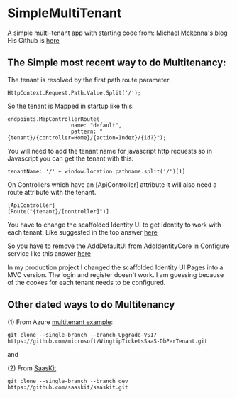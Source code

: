 # SimpleMultiTenant
A simple multi-tenant app with starting code from: [Michael Mckenna's blog](https://michael-mckenna.com/multi-tenant-asp-dot-net-core-application-tenant-resolution/) His Github is [here](https://github.com/myquay)

## The Simple most recent way to do Multitenancy:
The tenant is resolved by the first path route parameter.
```
HttpContext.Request.Path.Value.Split('/');
```

So the tenant is Mapped in startup like this:
```
endpoints.MapControllerRoute(
                    name: "default",
                    pattern: "{tenant}/{controller=Home}/{action=Index}/{id?}");
```

You will need to add the tenant name for javascript http requests so in Javascript you can get the tenant with this:
```
tenantName: '/' + window.location.pathname.split('/')[1]
```

On Controllers which have an [ApiController] attribute it will also need a route attribute with the tenant.
```
[ApiController]
[Route("{tenant}/[controller]")]
```

You have to change the scaffolded Identity UI to get Identity to work with each tenant. Like suggested in the top answer [here](https://stackoverflow.com/questions/50682108/change-routing-in-asp-net-core-identity-ui)

So you have to remove the AddDefaultUI from AddIdentityCore in Configure service like this answer [here](https://stackoverflow.com/questions/51138449/no-accountcontroller-for-asp-net-core-2-1)

In my production project I changed the scaffolded Identity UI Pages into a MVC version. The login and register doesn't work. I am guessing because of the cookes for each tenant needs to be configured.

## Other dated ways to do Multitenancy
(1)
From Azure [multitenant example](https://docs.microsoft.com/en-us/azure/sql-database/saas-dbpertenant-wingtip-app-overview#sql-database-wingtip-saas-tutorials]):
```
git clone --single-branch --branch Upgrade-VS17 https://github.com/microsoft/WingtipTicketsSaaS-DbPerTenant.git
```

and

(2)
From [SaasKit](https://github.com/saaskit/saaskit/tree/dev)
```
git clone --single-branch --branch dev https://github.com/saaskit/saaskit.git
```
